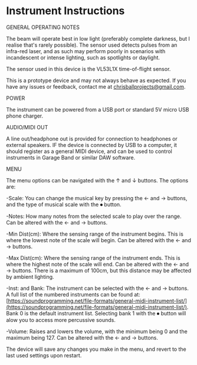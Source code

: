 # Instrument Instructions


GENERAL OPERATING NOTES

The beam will operate best in low light (preferably complete darkness, but I realise that's rarely possible). The sensor used detects pulses from an infra-red laser, and as such may perform poorly in scenarios with incandescent or intense lighting, such as spotlights or daylight.

The sensor used in this device is the VL53L1X time-of-flight sensor.

This is a prototype device and may not always behave as expected. If you have any issues or feedback, contact me at chrisballprojects@gmail.com.


POWER

The instrument can be powered from a USB port or standard 5V micro USB phone charger.


AUDIO/MIDI OUT

A line out/headphone out is provided for connection to headphones or external speakers. IF the device is connected by USB to a computer, it should register as a general MIDI device, and can be used to control instruments in Garage Band or similar DAW software.


MENU

The menu options can be navigated with the ↑ and ↓ buttons. The options are:

-Scale:
You can change the musical key by pressing the ← and → buttons, and the type of musical scale with the ⏺ button.

-Notes:
How many notes from the selected scale to play over the range. Can be altered with the ← and → buttons.

-Min Dist(cm): 
Where the sensing range of the instrument begins. This is where the lowest note of the scale will begin. Can be altered with the ← and → buttons.

-Max Dist(cm):
Where the sensing range of the instrument ends. This is where the highest note of the scale will end. Can be altered with the ← and → buttons. There is a maximum of 100cm, but this distance may be affected by ambient lighting.

-Inst: and Bank:
The instrument can be selected with the ← and → buttons. A full list of the numbered instruments can be found at:
[https://soundprogramming.net/file-formats/general-midi-instrument-list/](https://soundprogramming.net/file-formats/general-midi-instrument-list/). Bank 0 is the default instrument list. Selecting bank 1 with the ⏺ button will alow you to access more percussive sounds.

-Volume:
Raises and lowers the volume, with the minimum being 0 and the maximum being 127. Can be altered with the ← and → buttons.

The device will save any changes you make in the menu, and revert to the last used settings upon restart.




